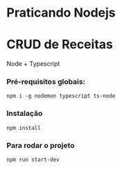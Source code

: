 # Praticando Nodejs

# CRUD de Receitas

Node + Typescript

### Pré-requisitos globais:

`npm i -g nodemon typescript ts-node`

### Instalação

`npm install`

### Para rodar o projeto

`npm run start-dev`
